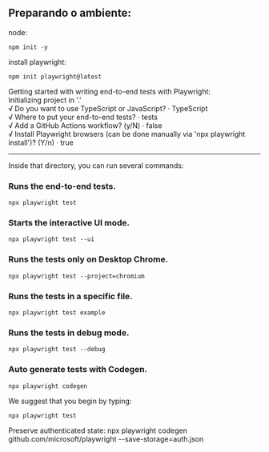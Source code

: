 ## Preparando o ambiente:
node:

    npm init -y

install playwright:

    npm init playwright@latest

Getting started with writing end-to-end tests with Playwright:  
Initializing project in '.'  
√ Do you want to use TypeScript or JavaScript? · TypeScript  
√ Where to put your end-to-end tests? · tests  
√ Add a GitHub Actions workflow? (y/N) · false  
√ Install Playwright browsers (can be done manually via 'npx playwright   install')? (Y/n) · true  


---

Inside that directory, you can run several commands:

### Runs the end-to-end tests.

    npx playwright test

### Starts the interactive UI mode.

    npx playwright test --ui

### Runs the tests only on Desktop Chrome.

    npx playwright test --project=chromium

### Runs the tests in a specific file.

    npx playwright test example

### Runs the tests in debug mode.

    npx playwright test --debug

### Auto generate tests with Codegen.

    npx playwright codegen

We suggest that you begin by typing:

    npx playwright test


Preserve authenticated state:
    npx playwright codegen github.com/microsoft/playwright --save-storage=auth.json

